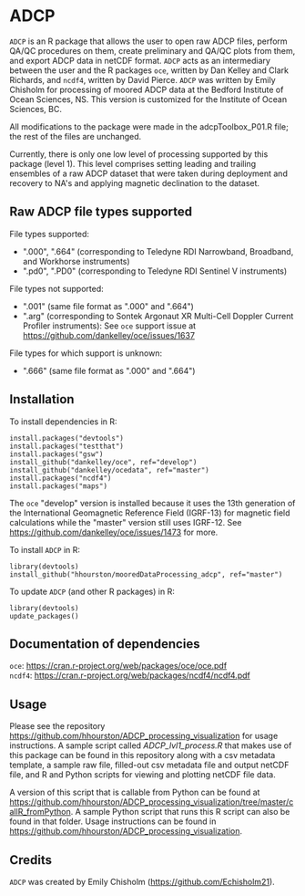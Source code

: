 # ADCP
`ADCP` is an R package that allows the user to open raw ADCP files, perform QA/QC procedures on them, create preliminary and QA/QC plots from them, and export ADCP data in netCDF format. `ADCP` acts as an intermediary between the user and the R packages `oce`, written by Dan Kelley and Clark Richards, and `ncdf4`, written by David Pierce. `ADCP` was written by Emily Chisholm for processing of moored ADCP data at the Bedford Institute of Ocean Sciences, NS. This version is customized for the Institute of Ocean Sciences, BC. 

All modifications to the package were made in the adcpToolbox_P01.R file; the rest of the files are unchanged.

Currently, there is only one low level of processing supported by this package (level 1). This level comprises setting leading and trailing ensembles of a raw ADCP dataset that were taken during deployment and recovery to NA's and applying magnetic declination to the dataset.

## Raw ADCP file types supported
File types supported:
- ".000", ".664" (corresponding to Teledyne RDI Narrowband, Broadband, and Workhorse instruments)
- ".pd0", ".PD0" (corresponding to Teledyne RDI Sentinel V instruments)

File types not supported:
- ".001" (same file format as ".000" and ".664")
- ".arg" (corresponding to Sontek Argonaut XR Multi-Cell Doppler Current Profiler instruments): See `oce` support issue at https://github.com/dankelley/oce/issues/1637

File types for which support is unknown:
- ".666" (same file format as ".000" and ".664")

## Installation
  To install dependencies in R:
  
    install.packages("devtools")
    install.packages("testthat")
    install.packages("gsw")
    install_github("dankelley/oce", ref="develop")
    install_github("dankelley/ocedata", ref="master")
    install.packages("ncdf4")
    install.packages("maps")
  
  The `oce` "develop" version is installed because it uses the 13th generation of the International Geomagnetic Reference Field (IGRF-13) for magnetic field calculations while the "master" version still uses IGRF-12. See https://github.com/dankelley/oce/issues/1473 for more.
  
  To install `ADCP` in R:
  
    library(devtools)
    install_github("hhourston/mooredDataProcessing_adcp", ref="master")
  
  To update `ADCP` (and other R packages) in R:
  
    library(devtools)
    update_packages()
  
## Documentation of dependencies
  `oce`: https://cran.r-project.org/web/packages/oce/oce.pdf \
  `ncdf4`: https://cran.r-project.org/web/packages/ncdf4/ncdf4.pdf

## Usage
  Please see the repository https://github.com/hhourston/ADCP_processing_visualization for usage instructions. A sample script called *ADCP_lvl1_process.R* that makes use of this package can be found in this repository along with a csv metadata template, a sample raw file, filled-out csv metadata file and output netCDF file, and R and Python scripts for viewing and plotting netCDF file data.
  
  A version of this script that is callable from Python can be found at https://github.com/hhourston/ADCP_processing_visualization/tree/master/callR_fromPython. A sample Python script that runs this R script can also be found in that folder. Usage instructions can be found in https://github.com/hhourston/ADCP_processing_visualization.
  
## Credits
  `ADCP` was created by Emily Chisholm (https://github.com/Echisholm21).
  
